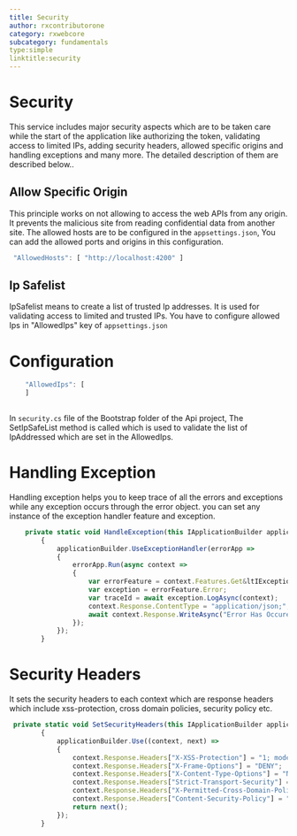 ```yaml
---
title: Security
author: rxcontributorone
category: rxwebcore
subcategory: fundamentals
type:simple
linktitle:security
--- 
```


# Security
This service includes major security aspects which are to be taken care while the start of the application like authorizing the token, validating access to limited IPs, adding security headers, allowed specific origins and handling exceptions and many more. The detailed description of them are described below..

## Allow Specific Origin

This principle works on not allowing to access the web APIs from any origin. It prevents the malicious site from reading confidential data from another site. The allowed hosts are to be configured in the `appsettings.json`, You can add the allowed ports and origins in this configuration.

````js
 "AllowedHosts": [ "http://localhost:4200" ]
````

## Ip Safelist

IpSafelist means to create a list of trusted Ip addresses. It is used for validating access to limited and trusted IPs.
You have to configure allowed Ips in "AllowedIps" key of `appsettings.json` 

# Configuration

````js
    "AllowedIps": [
    ]
  
````    

In `security.cs` file of the Bootstrap folder of the Api project, The SetIpSafeList method is called which is used to validate the list of IpAddressed which are set in the AllowedIps. 

# Handling Exception

Handling exception helps you to keep trace of all the errors and exceptions while any exception occurs through the error object. you can set any instance of the exception handler feature and exception.

````js
    private static void HandleException(this IApplicationBuilder applicationBuilder)
        {
            applicationBuilder.UseExceptionHandler(errorApp =>
            {
                errorApp.Run(async context =>
                {
                    var errorFeature = context.Features.Get&ltIExceptionHandlerFeature&gt();
                    var exception = errorFeature.Error;
					var traceId = await exception.LogAsync(context);
                    context.Response.ContentType = "application/json;";
                    await context.Response.WriteAsync("Error Has Occured.");
                });
            });
        }
````

# Security Headers
It sets the security headers to each context which are response headers which include xss-protection, cross domain policies, security policy etc.  

````js
 private static void SetSecurityHeaders(this IApplicationBuilder applicationBuilder)
        {
            applicationBuilder.Use((context, next) =>
            {
                context.Response.Headers["X-XSS-Protection"] = "1; mode=block";
                context.Response.Headers["X-Frame-Options"] = "DENY";
                context.Response.Headers["X-Content-Type-Options"] = "NOSNIFF";
                context.Response.Headers["Strict-Transport-Security"] = "max-age=31536000";
                context.Response.Headers["X-Permitted-Cross-Domain-Policies"] = "master-only";
                context.Response.Headers["Content-Security-Policy"] = "default-src 'none'; style-src 'self'; img-src 'self'; font-src 'self'; script-src 'self'";
                return next();
            });
        }

````